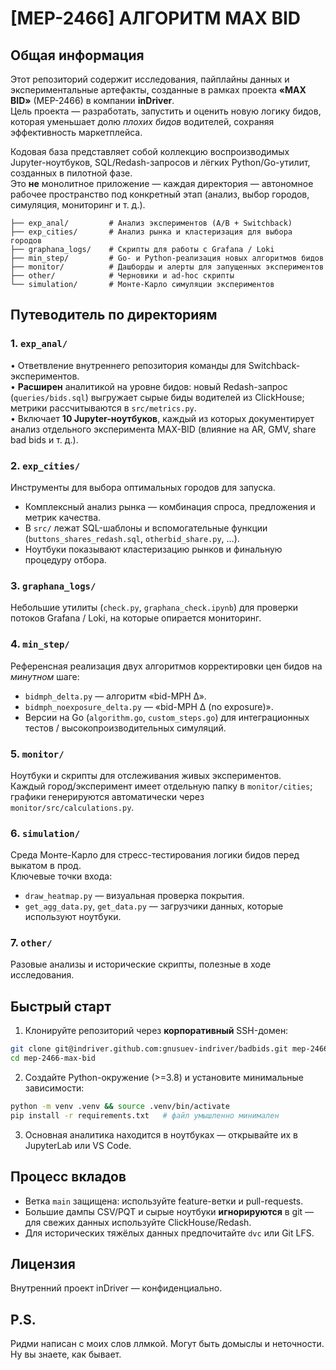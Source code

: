 # [MEP-2466] АЛГОРИТМ MAX BID

## Общая информация
Этот репозиторий содержит исследования, пайплайны данных и экспериментальные артефакты, созданные в рамках проекта **«MAX BID»** (MEP-2466) в компании **inDriver**.  
Цель проекта — разработать, запустить и оценить новую логику бидов, которая уменьшает долю _плохих бидов_ водителей, сохраняя эффективность маркетплейса.

Кодовая база представляет собой коллекцию воспроизводимых Jupyter-ноутбуков, SQL/Redash-запросов и лёгких Python/Go-утилит, созданных в пилотной фазе.  
Это **не** монолитное приложение — каждая директория — автономное рабочее пространство под конкретный этап (анализ, выбор городов, симуляция, мониторинг и т. д.).

```
├── exp_anal/         # Анализ экспериментов (A/B + Switchback)
├── exp_cities/       # Анализ рынка и кластеризация для выбора городов
├── graphana_logs/    # Скрипты для работы с Grafana / Loki
├── min_step/         # Go- и Python-реализация новых алгоритмов бидов
├── monitor/          # Дашборды и алерты для запущенных экспериментов
├── other/            # Черновики и ad-hoc скрипты
└── simulation/       # Монте-Карло симуляции экспериментов
```

## Путеводитель по директориям

### 1. `exp_anal/`
• Ответвление внутреннего репозитория команды для Switchback-экспериментов.  
• **Расширен** аналитикой на уровне бидов: новый Redash-запрос (`queries/bids.sql`) выгружает сырые биды водителей из ClickHouse; метрики рассчитываются в `src/metrics.py`.  
• Включает **10 Jupyter-ноутбуков**, каждый из которых документирует анализ отдельного эксперимента MAX-BID (влияние на AR, GMV, share bad bids и т. д.).

### 2. `exp_cities/`
Инструменты для выбора оптимальных городов для запуска.

* Комплексный анализ рынка — комбинация спроса, предложения и метрик качества.
* В `src/` лежат SQL-шаблоны и вспомогательные функции (`buttons_shares_redash.sql`, `otherbid_share.py`, …).
* Ноутбуки показывают кластеризацию рынков и финальную процедуру отбора.

### 3. `graphana_logs/`
Небольшие утилиты (`check.py`, `graphana_check.ipynb`) для проверки потоков Grafana / Loki, на которые опирается мониторинг.

### 4. `min_step/`
Референсная реализация двух алгоритмов корректировки цен бидов на _минутном_ шаге:

* `bidmph_delta.py` — алгоритм «bid-MPH Δ».
* `bidmph_noexposure_delta.py` — «bid-MPH Δ (no exposure)».
* Версии на Go (`algorithm.go`, `custom_steps.go`) для интеграционных тестов / высокопроизводительных симуляций.

### 5. `monitor/`
Ноутбуки и скрипты для отслеживания живых экспериментов.  
Каждый город/эксперимент имеет отдельную папку в `monitor/cities`; графики генерируются автоматически через `monitor/src/calculations.py`.

### 6. `simulation/`
Среда Монте-Карло для стресс-тестирования логики бидов перед выкатом в прод.  
Ключевые точки входа:
* `draw_heatmap.py` — визуальная проверка покрытия.
* `get_agg_data.py`, `get_data.py` — загрузчики данных, которые используют ноутбуки.

### 7. `other/`
Разовые анализы и исторические скрипты, полезные в ходе исследования.

## Быстрый старт
1. Клонируйте репозиторий через **корпоративный** SSH-домен:
```bash
git clone git@indriver.github.com:gnusuev-indriver/badbids.git mep-2466-max-bid
cd mep-2466-max-bid
```
2. Создайте Python-окружение (>=3.8) и установите минимальные зависимости:
```bash
python -m venv .venv && source .venv/bin/activate
pip install -r requirements.txt   # файл умышленно минимален
```
3. Основная аналитика находится в ноутбуках — открывайте их в JupyterLab или VS Code.

## Процесс вкладов
* Ветка `main` защищена: используйте feature-ветки и pull-requests.
* Большие дампы CSV/PQT и сырые ноутбуки **игнорируются** в git — для свежих данных используйте ClickHouse/Redash.
* Для исторических тяжёлых данных предпочитайте `dvc` или Git LFS.

## Лицензия
Внутренний проект inDriver — конфиденциально. 

## P.S.
Ридми написан с моих слов ллмкой. Могут быть домыслы и неточности. Ну вы знаете, как бывает.